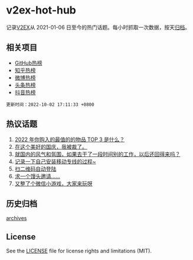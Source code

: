 # v2ex-hot-hub

 记录[V2EX](https://www.v2ex.com/)从 2021-01-06 日至今的热门话题。每小时抓取一次数据，按天[归档](archives)。
 
 ## 相关项目

- [GitHub热榜](https://github.com/snaildev/github-hot-hub)
- [知乎热榜](https://github.com/snaildev/zhihu-hot-hub)
- [微博热榜](https://github.com/snaildev/weibo-hot-hub)
- [头条热榜](https://github.com/snaildev/toutiao-hot-hub)
- [抖音热榜](https://github.com/snaildev/douyin-hot-hub)


 `更新时间：2022-10-02 17:11:33 +0800`

## 热议话题

1. [2022 年你购入的最值的的物品 TOP 3 是什么？](https://www.v2ex.com/t/884360)
1. [在这个美好的国庆，我被裁了。](https://www.v2ex.com/t/884316)
1. [就国内的风气和氛围，如果去干了一段时间别的工作，以后还回得来吗？](https://www.v2ex.com/t/884291)
1. [记录一下自己安装移动专线的过程~](https://www.v2ex.com/t/884303)
1. [扫二维码自动登陆](https://www.v2ex.com/t/884231)
1. [求一个馒头邀请……](https://www.v2ex.com/t/884258)
1. [又整了个微信小游戏，大家来玩呀](https://www.v2ex.com/t/884273)

## 历史归档

[archives](archives)

## License

See the [LICENSE](LICENSE) file for license rights and limitations (MIT).

